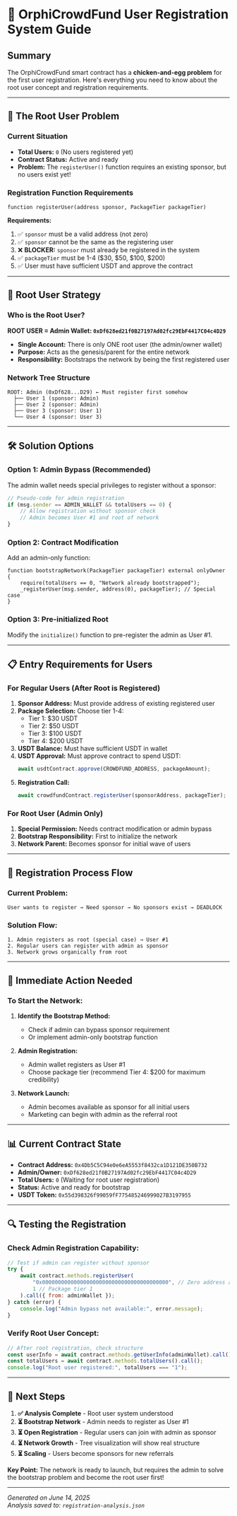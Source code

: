 # 🔑 OrphiCrowdFund User Registration System Guide

## Summary
The OrphiCrowdFund smart contract has a **chicken-and-egg problem** for the first user registration. Here's everything you need to know about the root user concept and registration requirements.

---

## 🚨 The Root User Problem

### Current Situation
- **Total Users:** `0` (No users registered yet)
- **Contract Status:** Active and ready
- **Problem:** The `registerUser()` function requires an existing sponsor, but no users exist yet!

### Registration Function Requirements
```solidity
function registerUser(address sponsor, PackageTier packageTier)
```

**Requirements:**
1. ✅ `sponsor` must be a valid address (not zero)
2. ✅ `sponsor` cannot be the same as the registering user
3. ❌ **BLOCKER:** `sponsor` must already be registered in the system
4. ✅ `packageTier` must be 1-4 ($30, $50, $100, $200)
5. ✅ User must have sufficient USDT and approve the contract

---

## 🎯 Root User Strategy

### Who is the Root User?
**ROOT USER = Admin Wallet: `0xDf628ed21f0B27197Ad02fc29EbF4417C04c4D29`**

- **Single Account:** There is only ONE root user (the admin/owner wallet)
- **Purpose:** Acts as the genesis/parent for the entire network
- **Responsibility:** Bootstraps the network by being the first registered user

### Network Tree Structure
```
ROOT: Admin (0xDf628...D29) ← Must register first somehow
  ├── User 1 (sponsor: Admin)
  ├── User 2 (sponsor: Admin)  
  ├── User 3 (sponsor: User 1)
  └── User 4 (sponsor: User 3)
```

---

## 🛠️ Solution Options

### Option 1: Admin Bypass (Recommended)
The admin wallet needs special privileges to register without a sponsor:

```javascript
// Pseudo-code for admin registration
if (msg.sender == ADMIN_WALLET && totalUsers == 0) {
    // Allow registration without sponsor check
    // Admin becomes User #1 and root of network
}
```

### Option 2: Contract Modification
Add an admin-only function:
```solidity
function bootstrapNetwork(PackageTier packageTier) external onlyOwner {
    require(totalUsers == 0, "Network already bootstrapped");
    _registerUser(msg.sender, address(0), packageTier); // Special case
}
```

### Option 3: Pre-initialized Root
Modify the `initialize()` function to pre-register the admin as User #1.

---

## 📋 Entry Requirements for Users

### For Regular Users (After Root is Registered)
1. **Sponsor Address:** Must provide address of existing registered user
2. **Package Selection:** Choose tier 1-4:
   - Tier 1: $30 USDT
   - Tier 2: $50 USDT  
   - Tier 3: $100 USDT
   - Tier 4: $200 USDT
3. **USDT Balance:** Must have sufficient USDT in wallet
4. **USDT Approval:** Must approve contract to spend USDT:
   ```javascript
   await usdtContract.approve(CROWDFUND_ADDRESS, packageAmount);
   ```
5. **Registration Call:**
   ```javascript
   await crowdfundContract.registerUser(sponsorAddress, packageTier);
   ```

### For Root User (Admin Only)
1. **Special Permission:** Needs contract modification or admin bypass
2. **Bootstrap Responsibility:** First to initialize the network
3. **Network Parent:** Becomes sponsor for initial wave of users

---

## 🔄 Registration Process Flow

### Current Problem:
```
User wants to register → Need sponsor → No sponsors exist → DEADLOCK
```

### Solution Flow:
```
1. Admin registers as root (special case) → User #1
2. Regular users can register with admin as sponsor
3. Network grows organically from root
```

---

## 🎯 Immediate Action Needed

### To Start the Network:
1. **Identify the Bootstrap Method:** 
   - Check if admin can bypass sponsor requirement
   - Or implement admin-only bootstrap function
   
2. **Admin Registration:**
   - Admin wallet registers as User #1
   - Choose package tier (recommend Tier 4: $200 for maximum credibility)
   
3. **Network Launch:**
   - Admin becomes available as sponsor for all initial users
   - Marketing can begin with admin as the referral root

---

## 📊 Current Contract State

- **Contract Address:** `0x4Db5C5C94e0e6eA5553f8432ca1D121DE350B732`
- **Admin/Owner:** `0xDf628ed21f0B27197Ad02fc29EbF4417C04c4D29` 
- **Total Users:** `0` (Waiting for root user registration)
- **Status:** Active and ready for bootstrap
- **USDT Token:** `0x55d398326f99059fF775485246999027B3197955`

---

## 🔍 Testing the Registration

### Check Admin Registration Capability:
```javascript
// Test if admin can register without sponsor
try {
    await contract.methods.registerUser(
        "0x0000000000000000000000000000000000000000", // Zero address as sponsor
        1 // Package tier 1
    ).call({ from: adminWallet });
} catch (error) {
    console.log("Admin bypass not available:", error.message);
}
```

### Verify Root User Concept:
```javascript
// After root registration, check structure
const userInfo = await contract.methods.getUserInfo(adminWallet).call();
const totalUsers = await contract.methods.totalUsers().call();
console.log("Root user registered:", totalUsers === "1");
```

---

## 🎉 Next Steps

1. **✅ Analysis Complete** - Root user system understood
2. **⏳ Bootstrap Network** - Admin needs to register as User #1  
3. **⏳ Open Registration** - Regular users can join with admin as sponsor
4. **⏳ Network Growth** - Tree visualization will show real structure
5. **⏳ Scaling** - Users become sponsors for new referrals

**Key Point:** The network is ready to launch, but requires the admin to solve the bootstrap problem and become the root user first!

---

*Generated on June 14, 2025*  
*Analysis saved to: `registration-analysis.json`*
